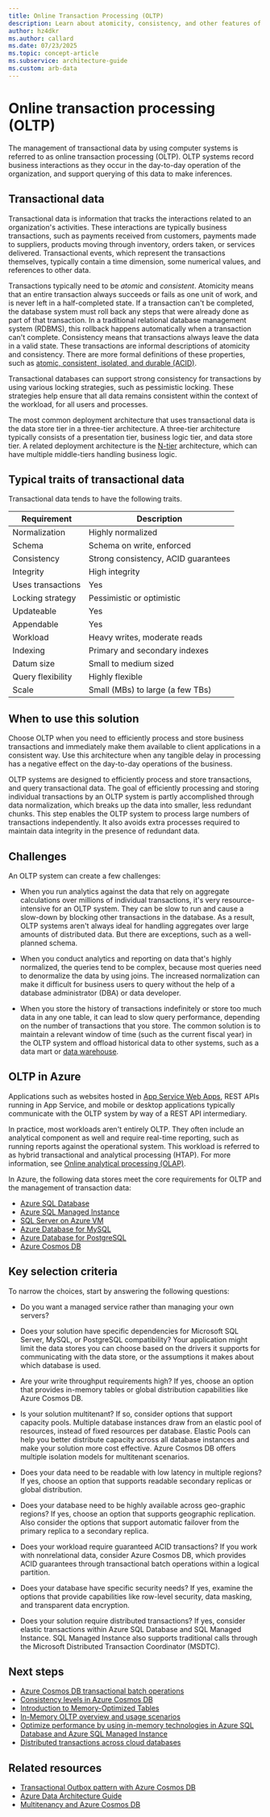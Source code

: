 ```yaml
---
title: Online Transaction Processing (OLTP)
description: Learn about atomicity, consistency, and other features of online transaction processing (OLTP), which manages transactional data while supporting querying.
author: hz4dkr
ms.author: callard
ms.date: 07/23/2025
ms.topic: concept-article
ms.subservice: architecture-guide
ms.custom: arb-data
---
```


# Online transaction processing (OLTP)

The management of transactional data by using computer systems is referred to as online transaction processing (OLTP). OLTP systems record business interactions as they occur in the day-to-day operation of the organization, and support querying of this data to make inferences.

## Transactional data

Transactional data is information that tracks the interactions related to an organization's activities. These interactions are typically business transactions, such as payments received from customers, payments made to suppliers, products moving through inventory, orders taken, or services delivered. Transactional events, which represent the transactions themselves, typically contain a time dimension, some numerical values, and references to other data.

Transactions typically need to be *atomic* and *consistent*. Atomicity means that an entire transaction always succeeds or fails as one unit of work, and is never left in a half-completed state. If a transaction can't be completed, the database system must roll back any steps that were already done as part of that transaction. In a traditional relational database management system (RDBMS), this rollback happens automatically when a transaction can't complete. Consistency means that transactions always leave the data in a valid state. These transactions are informal descriptions of atomicity and consistency. There are more formal definitions of these properties, such as [atomic, consistent, isolated, and durable (ACID)](https://en.wikipedia.org/wiki/ACID).

Transactional databases can support strong consistency for transactions by using various locking strategies, such as pessimistic locking. These strategies help ensure that all data remains consistent within the context of the workload, for all users and processes.

The most common deployment architecture that uses transactional data is the data store tier in a three-tier architecture. A three-tier architecture typically consists of a presentation tier, business logic tier, and data store tier. A related deployment architecture is the [N-tier](../../guide/architecture-styles/n-tier.md) architecture, which can have multiple middle-tiers handling business logic.

## Typical traits of transactional data

Transactional data tends to have the following traits.

| Requirement | Description |
| --- | --- |
| Normalization | Highly normalized |
| Schema | Schema on write, enforced |
| Consistency | Strong consistency, ACID guarantees |
| Integrity | High integrity |
| Uses transactions | Yes |
| Locking strategy | Pessimistic or optimistic|
| Updateable | Yes |
| Appendable | Yes |
| Workload | Heavy writes, moderate reads |
| Indexing | Primary and secondary indexes |
| Datum size | Small to medium sized |
| Query flexibility | Highly flexible |
| Scale | Small (MBs) to large (a few TBs) |

## When to use this solution

Choose OLTP when you need to efficiently process and store business transactions and immediately make them available to client applications in a consistent way. Use this architecture when any tangible delay in processing has a negative effect on the day-to-day operations of the business.

OLTP systems are designed to efficiently process and store transactions, and query transactional data. The goal of efficiently processing and storing individual transactions by an OLTP system is partly accomplished through data normalization, which breaks up the data into smaller, less redundant chunks. This step enables the OLTP system to process large numbers of transactions independently. It also avoids extra processes required to maintain data integrity in the presence of redundant data.

## Challenges

An OLTP system can create a few challenges:

- When you run analytics against the data that rely on aggregate calculations over millions of individual transactions, it's very resource-intensive for an OLTP system. They can be slow to run and cause a slow-down by blocking other transactions in the database. As a result, OLTP systems aren't always ideal for handling aggregates over large amounts of distributed data. But there are exceptions, such as a well-planned schema.

- When you conduct analytics and reporting on data that's highly normalized, the queries tend to be complex, because most queries need to denormalize the data by using joins. The increased normalization can make it difficult for business users to query without the help of a database administrator (DBA) or data developer.

- When you store the history of transactions indefinitely or store too much data in any one table, it can lead to slow query performance, depending on the number of transactions that you store. The common solution is to maintain a relevant window of time (such as the current fiscal year) in the OLTP system and offload historical data to other systems, such as a data mart or [data warehouse](./data-warehousing.yml).

## OLTP in Azure

Applications such as websites hosted in [App Service Web Apps](/azure/app-service/overview), REST APIs running in App Service, and mobile or desktop applications typically communicate with the OLTP system by way of a REST API intermediary.

In practice, most workloads aren't entirely OLTP. They often include an analytical component as well and require real-time reporting, such as running reports against the operational system. This workload is referred to as hybrid transactional and analytical processing (HTAP). For more information, see [Online analytical processing (OLAP)](./online-analytical-processing.md).

In Azure, the following data stores meet the core requirements for OLTP and the management of transaction data:

- [Azure SQL Database](/azure/sql-database/)
- [Azure SQL Managed Instance](/azure/azure-sql/managed-instance/)
- [SQL Server on Azure VM](/azure/azure-sql/virtual-machines/windows/sql-server-on-azure-vm-iaas-what-is-overview)
- [Azure Database for MySQL](/azure/mysql/)
- [Azure Database for PostgreSQL](/azure/postgresql/)
- [Azure Cosmos DB](/azure/cosmos-db/)

## Key selection criteria

To narrow the choices, start by answering the following questions:

- Do you want a managed service rather than managing your own servers?

- Does your solution have specific dependencies for Microsoft SQL Server, MySQL, or PostgreSQL compatibility? Your application might limit the data stores you can choose based on the drivers it supports for communicating with the data store, or the assumptions it makes about which database is used.

- Are your write throughput requirements high? If yes, choose an option that provides in-memory tables or global distribution capabilities like Azure Cosmos DB.

- Is your solution multitenant? If so, consider options that support capacity pools. Multiple database instances draw from an elastic pool of resources, instead of fixed resources per database. Elastic Pools can help you better distribute capacity across all database instances and make your solution more cost effective. Azure Cosmos DB offers multiple isolation models for multitenant scenarios.

- Does your data need to be readable with low latency in multiple regions? If yes, choose an option that supports readable secondary replicas or global distribution.

- Does your database need to be highly available across geo-graphic regions? If yes, choose an option that supports geographic replication. Also consider the options that support automatic failover from the primary replica to a secondary replica.

- Does your workload require guaranteed ACID transactions? If you work with nonrelational data, consider Azure Cosmos DB, which provides ACID guarantees through transactional batch operations within a logical partition.

- Does your database have specific security needs? If yes, examine the options that provide capabilities like row-level security, data masking, and transparent data encryption.

- Does your solution require distributed transactions? If yes, consider elastic transactions within Azure SQL Database and SQL Managed Instance. SQL Managed Instance also supports traditional calls through the Microsoft Distributed Transaction Coordinator (MSDTC).

## Next steps

- [Azure Cosmos DB transactional batch operations](/azure/cosmos-db/nosql/transactional-batch)
- [Consistency levels in Azure Cosmos DB](/azure/cosmos-db/consistency-levels)
- [Introduction to Memory-Optimized Tables](/sql/relational-databases/in-memory-oltp/introduction-to-memory-optimized-tables)
- [In-Memory OLTP overview and usage scenarios](/sql/relational-databases/in-memory-oltp/overview-and-usage-scenarios)
- [Optimize performance by using in-memory technologies in Azure SQL Database and Azure SQL Managed Instance](/azure/azure-sql/database/in-memory-oltp-overview)
- [Distributed transactions across cloud databases](/azure/azure-sql/database/elastic-transactions-overview)

## Related resources

- [Transactional Outbox pattern with Azure Cosmos DB](../../databases/guide/transactional-outbox-cosmos.yml)
- [Azure Data Architecture Guide](../index.md)
- [Multitenancy and Azure Cosmos DB](../../guide/multitenant/service/cosmos-db.md)
